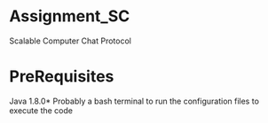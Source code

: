 # Assignment_SC
Scalable Computer Chat Protocol

# PreRequisites
Java 1.8.0*
Probably a bash terminal to run the configuration files to execute the code

